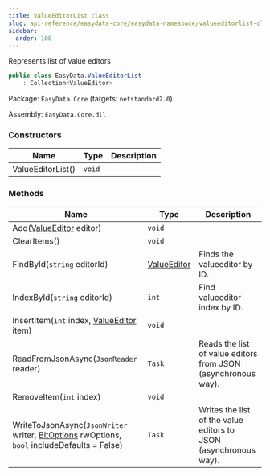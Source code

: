 ```yaml
---
title: ValueEditorList class
slug: api-reference/easydata-core/easydata-namespace/valueeditorlist-class
sidebar:
  order: 100
---
```


Represents list of value editors
```csharp
public class EasyData.ValueEditorList
    : Collection<ValueEditor>

```
Package: `EasyData.Core` (targets: `netstandard2.0`)

Assembly: `EasyData.Core.dll`

### Constructors

| Name | Type | Description | 
| --- | --- | --- | 
| ValueEditorList() | `void` |  | 


### Methods

| Name | Type | Description | 
| --- | --- | --- | 
| Add([ValueEditor](///easyquery/docs/api-reference/easydata-core/easydata-namespace/valueeditor-class) editor) | `void` |  | 
| ClearItems() | `void` |  | 
| FindById(`string` editorId) | [ValueEditor](///easyquery/docs/api-reference/easydata-core/easydata-namespace/valueeditor-class) | Finds the valueeditor by ID. | 
| IndexById(`string` editorId) | `int` | Find valueeditor index by ID. | 
| InsertItem(`int` index, [ValueEditor](///easyquery/docs/api-reference/easydata-core/easydata-namespace/valueeditor-class) item) | `void` |  | 
| ReadFromJsonAsync(`JsonReader` reader) | `Task` | Reads the list of value editors from JSON (asynchronous way). | 
| RemoveItem(`int` index) | `void` |  | 
| WriteToJsonAsync(`JsonWriter` writer, [BitOptions](///easyquery/docs/api-reference/easydata-core/easydata-namespace/bitoptions-class) rwOptions, `bool` includeDefaults = False) | `Task` | Writes the list of the value editors to JSON (asynchronous way). |
